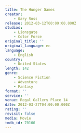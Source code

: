 ```yaml
---
title: The Hunger Games
creator:
    - Gary Ross
release: 2012-03-12T00:00:00.000Z
studios:
    - Lionsgate
    - Color Force
original_title: ''
original_language: en
language:
    - English
country:
    - United States
length: 142
genre:
    - Science Fiction
    - Adventure
    - Fantasy
format: ''
service: ''
venue: Regal Gallery Place 14
date: 2012-03-27T04:00:00.000Z
rating: ''
revisit: false
media: Movie
tmdb_id: 70160
---
```



